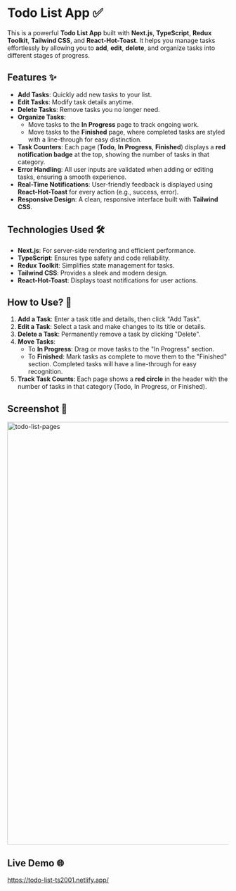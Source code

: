 # Todo List App ✅  

This is a powerful **Todo List App** built with **Next.js**, **TypeScript**, **Redux Toolkit**, **Tailwind CSS**, and **React-Hot-Toast**. It helps you manage tasks effortlessly by allowing you to **add**, **edit**, **delete**, and organize tasks into different stages of progress.

## Features ✨  

- **Add Tasks**: Quickly add new tasks to your list.  
- **Edit Tasks**: Modify task details anytime.  
- **Delete Tasks**: Remove tasks you no longer need.  
- **Organize Tasks**:  
  - Move tasks to the **In Progress** page to track ongoing work.  
  - Move tasks to the **Finished** page, where completed tasks are styled with a line-through for easy distinction.
- **Task Counters**: Each page (**Todo**, **In Progress**, **Finished**) displays a **red notification badge** at the top, showing the number of tasks in that category.  
- **Error Handling**: All user inputs are validated when adding or editing tasks, ensuring a smooth experience.  
- **Real-Time Notifications**: User-friendly feedback is displayed using **React-Hot-Toast** for every action (e.g., success, error).  
- **Responsive Design**: A clean, responsive interface built with **Tailwind CSS**.

## Technologies Used 🛠️  

- **Next.js**: For server-side rendering and efficient performance.  
- **TypeScript**: Ensures type safety and code reliability.  
- **Redux Toolkit**: Simplifies state management for tasks.  
- **Tailwind CSS**: Provides a sleek and modern design.  
- **React-Hot-Toast**: Displays toast notifications for user actions.

## How to Use? 🤔  

1. **Add a Task**: Enter a task title and details, then click "Add Task".  
2. **Edit a Task**: Select a task and make changes to its title or details.  
3. **Delete a Task**: Permanently remove a task by clicking "Delete".  
4. **Move Tasks**:  
   - To **In Progress**: Drag or move tasks to the "In Progress" section.  
   - To **Finished**: Mark tasks as complete to move them to the "Finished" section. Completed tasks will have a line-through for easy recognition.
5. **Track Task Counts**: Each page shows a **red circle** in the header with the number of tasks in that category (Todo, In Progress, or Finished).  

## Screenshot 📸  
<img width="960" alt="todo-list-pages" src="https://github.com/user-attachments/assets/ef6eafe1-d5e4-4840-8a42-726b60c2439a">

## Live Demo 🌐  
https://todo-list-ts2001.netlify.app/
